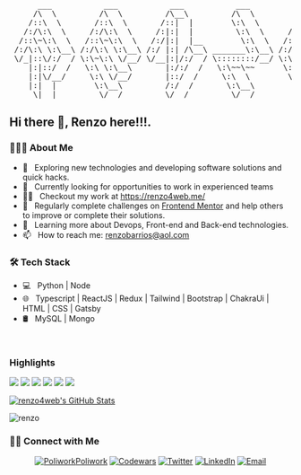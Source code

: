 <pre>
      ___           ___           ___           ___           ___              
     /\  \         /\  \         /\__\         /\  \         /\  \             
    /::\  \       /::\  \       /::|  |        \:\  \       /::\  \            
   /:/\:\  \     /:/\:\  \     /:|:|  |         \:\  \     /:/\:\  \           
  /::\~\:\  \   /::\~\:\  \   /:/|:|  |__        \:\  \   /:/  \:\  \          
 /:/\:\ \:\__\ /:/\:\ \:\__\ /:/ |:| /\__\ _______\:\__\ /:/__/ \:\__\         
 \/_|::\/:/  / \:\~\:\ \/__/ \/__|:|/:/  / \::::::::/__/ \:\  \ /:/  /         
    |:|::/  /   \:\ \:\__\       |:/:/  /   \:\~~\~~      \:\  /:/  /          
    |:|\/__/     \:\ \/__/       |::/  /     \:\  \        \:\/:/  /           
    |:|  |        \:\__\         /:/  /       \:\__\        \::/  /            
     \|__|         \/__/         \/__/         \/__/         \/__/             
</pre>                                

<h2> Hi there 👋, Renzo here!!!.</h2>

<h3> 👨🏻‍💻 About Me </h3>

- 🤔 &nbsp; Exploring new technologies and developing software solutions and quick hacks.
- 💼 &nbsp; Currently looking for opportunities to work in experienced teams
- 👨‍💻 &nbsp; Checkout my work at https://renzo4web.me/
- 📝 &nbsp; Regularly complete challenges on [Frontend Mentor](https://www.frontendmentor.io/profile/w3renzo) and help others to improve or complete their solutions.
- 🌱 &nbsp; Learning more about Devops, Front-end and Back-end technologies.
- 📫 &nbsp; How to reach me: renzobarrios@aol.com

<h3>🛠 Tech Stack</h3>

- 💻 &nbsp; Python | Node
- 🌐 &nbsp; Typescript | ReactJS | Redux | Tailwind | Bootstrap | ChakraUi | HTML | CSS | Gatsby
- 🛢 &nbsp; MySQL | Mongo
<br/>

### Highlights

[![](https://img.shields.io/badge/-🔊%20Musicon%20Player-000)](https://github.com/renzo4web/Musicon-Player)
[![](https://img.shields.io/badge/-⚔️%20Github%20Battle-000)](https://github.com/renzo4web/ReactLand/tree/main/01-Github-Battle)
[![](https://img.shields.io/badge/-🐛%20Bug%20Tracker-000)](https://github.com/renzo4web/ReactLand/tree/main/03-heroes-app)
[![](https://img.shields.io/badge/-📅%20Super%20Kalendar-000)](https://github.com/renzo4web/ReactLand/tree/main/05-super-kalendar)
[![](https://img.shields.io/badge/-🌈%20Paleti%20App-000)](https://github.com/renzo4web/paleti-app)
[![](https://img.shields.io/badge/-🛒%20Kioski%20eCommerce%20App-000)](https://github.com/renzo4web/Kioski-eCommerce-App)


[![renzo4web's GitHub Stats](https://github-readme-stats.vercel.app/api?username=renzo4web&show_icons=true)](https://github.com/renzo4web)

<p><img align="center" src="https://github-readme-streak-stats.herokuapp.com/?user=renzo4web&" alt="renzo" /></p>


<h3> 🤝🏻 Connect with Me </h3>

<p align="center">
  <a href="https://www.polywork.com/renzo4web"><img alt="Poliwork" src="https://d26uz55awpmifc.cloudfront.net/assets/favicon/favicon-16x16-3f22d0282021adfe13b2e526c30d89266854859919afcff110a8604b69709567.png">Poliwork</a>
 <a href="https://www.codewars.com/users/renzo4web"><img alt="Codewars" src="https://www.codewars.com/users/renzo4web/badges/small"></a>
<a href="https://twitter.com/renzo4web" target="blank"><img alt="Twitter" src="https://img.shields.io/badge/twitter-gray?style=flat-square&logo=twitter"/></a> 
<a href="https://www.linkedin.com/in/renzobarrios/"><img alt="LinkedIn" src="https://img.shields.io/badge/LinkedIn-gray?style=flat-square&logo=linkedin"></a>
<a href="mailto:renzobarrios@aol.com"><img alt="Email" src="https://img.shields.io/badge/Email-renzobarrios@aol.com-blue?style=flat-square&logo=gmail"></a>
</p>
